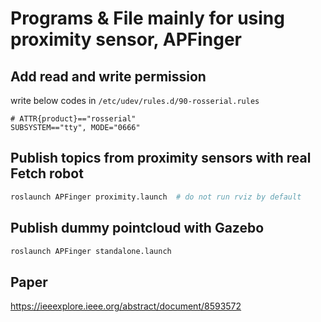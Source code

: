# Programs & File mainly for using proximity sensor, APFinger

## Add read and write permission
write below codes in `/etc/udev/rules.d/90-rosserial.rules`
```
# ATTR{product}=="rosserial"
SUBSYSTEM=="tty", MODE="0666"
```

## Publish topics from proximity sensors with real Fetch robot
```bash
roslaunch APFinger proximity.launch  # do not run rviz by default
```

## Publish dummy pointcloud with Gazebo
```bash
roslaunch APFinger standalone.launch
```

## Paper
https://ieeexplore.ieee.org/abstract/document/8593572
